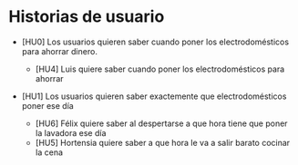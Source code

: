 # **Historias de usuario**   

- [HU0] Los usuarios quieren saber cuando poner los electrodomésticos para ahorrar dinero.   
	- [HU4] Luis quiere saber cuando poner los electrodomésticos para ahorrar    

- [HU1] Los usuarios quieren saber exactemente que electrodomésticos poner ese día   
	- [HU6] Félix quiere saber al despertarse a que hora tiene que poner la lavadora ese día    
	- [HU5] Hortensia quiere saber a que hora le va a salir barato cocinar la cena   
